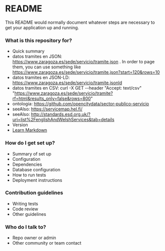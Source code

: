# README #

This README would normally document whatever steps are necessary to get your application up and running.

### What is this repository for? ###

* Quick summary
* datos tramites en JSON: https://www.zaragoza.es/sede/servicio/tramite.json . In order to page them, you can use something like https://www.zaragoza.es/sede/servicio/tramite.json?start=120&rows=10
* datos tramites en JSON-LD: https://www.zaragoza.es/sede/servicio/tramite.jsonld
* datos tramites en CSV: curl -X GET --header "Accept: text/csv" "https://www.zaragoza.es/sede/servicio/tramite?rf=html&results_only=false&rows=800"
* ontologia: https://github.com/opencitydata/sector-publico-servicio
* seeAlso: https://servicemap.hel.fi/
* seeAlso: http://standards.esd.org.uk/?uri=list%2FenglishAndWelshServices&tab=details
* Version
* [Learn Markdown](https://bitbucket.org/tutorials/markdowndemo)


### How do I get set up? ###

* Summary of set up
* Configuration
* Dependencies
* Database configuration
* How to run tests
* Deployment instructions

### Contribution guidelines ###

* Writing tests
* Code review
* Other guidelines

### Who do I talk to? ###

* Repo owner or admin
* Other community or team contact
